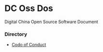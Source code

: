 # DC Oss Dos

Digital China Open Source Software Document

### Directory
- [Codo of Conduct](https://github.com/DigitalChinaOpenSource/OssDocs/blob/master/main/CODE_OF_CONDUCT.md)
